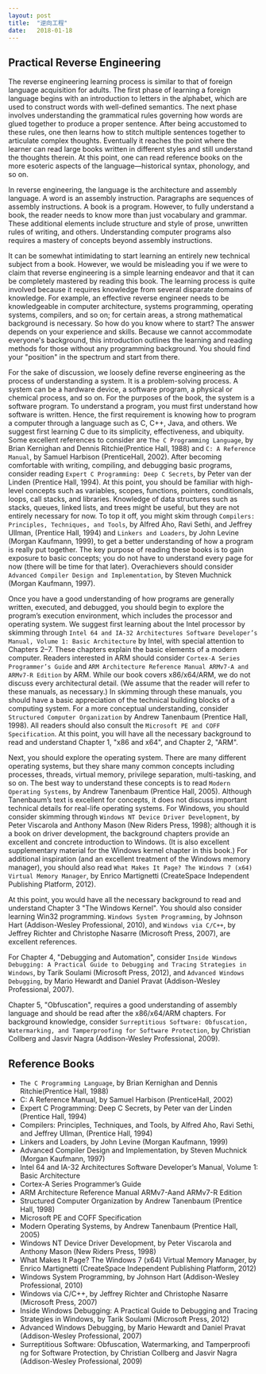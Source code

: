 ```yaml
---
layout: post
title:  "逆向工程"
date:   2018-01-18
---
```


## Practical Reverse Engineering

The reverse engineering learning process is similar to that of foreign language acquisition for adults. The first phase of learning a foreign language begins with an introduction to letters in the alphabet, which are used to construct words with well-defined semantics. The next phase involves understanding the grammatical rules governing how words are glued together to produce a proper sentence. After being accustomed to these rules, one then learns how to stitch multiple sentences together to articulate complex thoughts. Eventually it reaches the point where the learner can read large books written in different styles and still understand the thoughts therein. At this point, one can read reference books on the more esoteric aspects of the language—historical syntax, phonology, and so on.

In reverse engineering, the language is the architecture and assembly language. A word is an assembly instruction. Paragraphs are sequences of assembly instructions. A book is a program. However, to fully understand a book, the reader needs to know more than just vocabulary and grammar. These additional elements include structure and style of prose, unwritten rules of writing, and others. Understanding computer programs also requires a mastery of concepts beyond assembly instructions.

It can be somewhat intimidating to start learning an entirely new technical subject from a book. However, we would be misleading you if we were to claim that reverse engineering is a simple learning endeavor and that it can be completely mastered by reading this book. The learning process is quite involved because it requires knowledge from several disparate domains of knowledge. For example, an effective reverse engineer needs to be knowledgeable in computer architecture, systems programming, operating systems, compilers, and so on; for certain areas, a strong mathematical background is necessary. So how do you know where to start? The answer depends on your experience and skills. Because we cannot accommodate everyone's background, this introduction outlines the learning and reading methods for those without any programming background. You should find your "position" in the spectrum and start from there.

For the sake of discussion, we loosely define reverse engineering as the process of understanding a system. It is a problem-solving process. A system can be a hardware device, a software program, a physical or chemical process, and so on. For the purposes of the book, the system is a software program. To understand a program, you must first understand how software is written. Hence, the first requirement is knowing how to program a computer through a language such as C, C++, Java, and others. We suggest first learning C due to its simplicity, effectiveness, and ubiquity. Some excellent references to consider are `The C Programming Language`, by Brian Kernighan and Dennis Ritchie(Prentice Hall, 1988) and `C: A Reference Manual`, by Samuel Harbison (PrenticeHall, 2002). After becoming comfortable with writing, compiling, and debugging basic programs, consider reading `Expert C Programming: Deep C Secrets`, by Peter van der Linden (Prentice Hall, 1994). At this point, you should be familiar with high-level concepts such as variables, scopes, functions, pointers, conditionals, loops, call stacks, and libraries. Knowledge of data structures such as stacks, queues, linked lists, and trees might be useful, but they are not entirely necessary for now. To top it off, you might skim through `Compilers: Principles, Techniques, and Tools`, by Alfred Aho, Ravi Sethi, and Jeffrey Ullman, (Prentice Hall, 1994) and `Linkers and Loaders`, by John Levine (Morgan Kaufmann, 1999), to get a better understanding of how a program is really put together. The key purpose of reading these books is to gain exposure to basic concepts; you do not have to understand every page for now (there will be time for that later). Overachievers should consider `Advanced Compiler Design and Implementation`, by Steven Muchnick (Morgan Kaufmann, 1997).

Once you have a good understanding of how programs are generally written, executed, and debugged, you should begin to explore the program’s execution environment, which includes the processor and operating system. We suggest first learning about the Intel processor by skimming through `Intel 64 and IA-32 Architectures Software Developer’s Manual, Volume 1: Basic Architecture` by Intel, with special attention to Chapters 2–7. These chapters explain the basic elements of a modern computer. Readers interested in ARM should consider `Cortex-A Series Programmer’s Guide` and `ARM Architecture Reference Manual ARMv7-A and ARMv7-R Edition` by ARM. While our book covers x86/x64/ARM, we do not discuss every architectural detail. (We assume that the reader will refer to these manuals, as necessary.) In skimming through these manuals, you should have a basic appreciation of the technical building blocks of a computing system. For a more conceptual understanding, consider `Structured Computer Organization` by Andrew Tanenbaum (Prentice Hall, 1998). All readers should also consult the `Microsoft PE and COFF Specification`. At this point, you will have all the necessary background to read and understand Chapter 1, "x86 and x64", and Chapter 2, "ARM".

Next, you should explore the operating system. There are many different operating systems, but they share many common concepts including processes, threads, virtual memory, privilege separation, multi-tasking, and so on. The best way to understand these concepts is to read `Modern Operating Systems`, by Andrew Tanenbaum (Prentice Hall, 2005). Although Tanenbaum’s text is excellent for concepts, it does not discuss important technical details for real-life operating systems. For Windows, you should consider skimming through `Windows NT Device Driver Development`, by Peter Viscarola and Anthony Mason (New Riders Press, 1998); although it is a book on driver development, the background chapters provide an excellent and concrete introduction to Windows. (It is also excellent supplementary material for the Windows kernel chapter in this book.) For additional inspiration (and an excellent treatment of the Windows memory manager), you should also read `What Makes It Page? The Windows 7 (x64) Virtual Memory Manager`, by Enrico Martignetti (CreateSpace Independent Publishing Platform, 2012).

At this point, you would have all the necessary background to read and understand Chapter 3 "The Windows Kernel". You should also consider learning Win32 programming. `Windows System Programming`, by Johnson Hart (Addison-Wesley Professional, 2010), and `Windows via C/C++`, by Jeffrey Richter and Christophe Nasarre (Microsoft Press, 2007), are excellent references.

For Chapter 4, "Debugging and Automation", consider `Inside Windows Debugging: A Practical Guide to Debugging and Tracing Strategies in Windows`, by Tarik Soulami (Microsoft Press, 2012), and `Advanced Windows Debugging`, by Mario Hewardt and Daniel Pravat (Addison-Wesley Professional, 2007).

Chapter 5, "Obfuscation", requires a good understanding of assembly language and should be read after the x86/x64/ARM chapters. For background knowledge, consider `Surreptitious Software: Obfuscation, Watermarking, and Tamperproofing for Software Protection`, by Christian Collberg and Jasvir Nagra (Addison-Wesley Professional, 2009).


## Reference Books

 - `The C Programming Language`, by Brian Kernighan and Dennis Ritchie(Prentice Hall, 1988)
 - C: A Reference Manual, by Samuel Harbison (PrenticeHall, 2002)
 - Expert C Programming: Deep C Secrets, by Peter van der Linden (Prentice Hall, 1994)
 - Compilers: Principles, Techniques, and Tools, by Alfred Aho, Ravi Sethi, and Jeffrey Ullman, (Prentice Hall, 1994)
 - Linkers and Loaders, by John Levine (Morgan Kaufmann, 1999)
 - Advanced Compiler Design and Implementation, by Steven Muchnick (Morgan Kaufmann, 1997)
 - Intel 64 and IA-32 Architectures Software Developer’s Manual, Volume 1: Basic Architecture
 - Cortex-A Series Programmer’s Guide
 - ARM Architecture Reference Manual ARMv7-Aand ARMv7-R Edition
 - Structured Computer Organization by Andrew Tanenbaum (Prentice Hall, 1998)
 - Microsoft PE and COFF Specification
 - Modern Operating Systems, by Andrew Tanenbaum (Prentice Hall, 2005)
 - Windows NT Device Driver Development, by Peter Viscarola and Anthony Mason (New Riders Press, 1998)
 - What Makes It Page? The Windows 7 (x64) Virtual Memory Manager, by Enrico Martignetti (CreateSpace Independent Publishing Platform, 2012)
 - Windows System Programming, by Johnson Hart (Addison-Wesley Professional, 2010)
 - Windows via C/C++, by Jeffrey Richter and Christophe Nasarre (Microsoft Press, 2007)
 - Inside Windows Debugging: A Practical Guide to Debugging and Tracing Strategies in Windows, by Tarik Soulami (Microsoft Press, 2012)
 - Advanced Windows Debugging, by Mario Hewardt and Daniel Pravat (Addison-Wesley Professional, 2007)
 - Surreptitious Software: Obfuscation, Watermarking, and Tamperproofi ng for Software Protection, by Christian Collberg and Jasvir Nagra (Addison-Wesley Professional, 2009)
